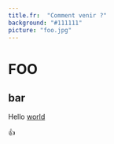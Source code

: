 ```yaml
---
title.fr:  "Comment venir ?"
background: "#111111"
picture: "foo.jpg"
---
```


# FOO

## bar

Hello [world](http://www.google.com)

:+1:
